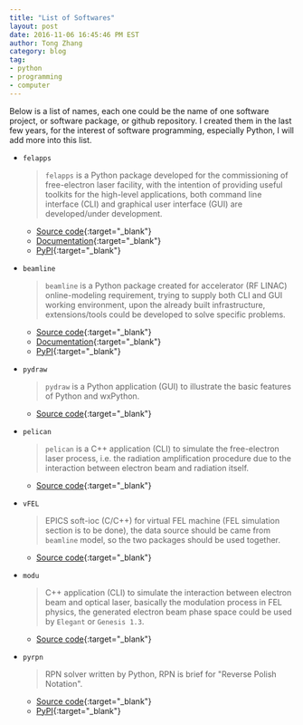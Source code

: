 ```yaml
---
title: "List of Softwares"
layout: post
date: 2016-11-06 16:45:46 PM EST
author: Tong Zhang
category: blog
tag:
- python
- programming
- computer
---
```

Below is a list of names, each one could be the name of one software 
project, or software package, or github repository. I created them in
the last few years, for the interest of software programming, especially
Python, I will add more into this list.

- ``felapps``

    > ``felapps`` is a Python package developed for the commissioning of 
    > free-electron laser facility, with the intention of providing useful
    > toolkits for the high-level applications, both command line 
    > interface (CLI) and graphical user interface (GUI) are 
    > developed/under development.

    * [Source code](https://github.com/archman/felapps){:target="_blank"}
    * [Documentation](https://archman.github.io/felapps/){:target="_blank"}
    * [PyPI](https://pypi.python.org/pypi/felapps){:target="_blank"}

- ``beamline``

    > ``beamline`` is a Python package created for accelerator (RF LINAC)
    > online-modeling requirement, trying to supply both CLI and GUI 
    > working environment, upon the already built infrastructure, 
    > extensions/tools could be developed to solve specific problems.

    * [Source code](https://github.com/archman/beamline){:target="_blank"}
    * [Documentation](https://archman.github.io/beamline/){:target="_blank"}
    * [PyPI](https://pypi.python.org/pypi/beamline){:target="_blank"}

- ``pydraw``

    > ``pydraw`` is a Python application (GUI) to illustrate the basic 
    > features of Python and wxPython.

    * [Source code](https://github.com/archman/pydraw){:target="_blank"}

- ``pelican``

    > ``pelican`` is a C++ application (CLI) to simulate the free-electron
    > laser process, i.e. the radiation amplification procedure due to the 
    > interaction between electron beam and radiation itself.

    * [Source code](https://github.com/archman/pelican){:target="_blank"}

- ``vFEL``

    > EPICS soft-ioc (C/C++) for virtual FEL machine 
    > (FEL simulation section is to be done), the data source should be 
    > came from ``beamline`` model,
    > so the two packages should be used together.

    * [Source code](https://github.com/archman/vFEL){:target="_blank"}

- ``modu``

    > C++ application (CLI) to simulate the interaction between electron
    > beam and optical laser, basically the modulation process in FEL
    > physics, the generated electron beam phase space could be used
    > by ``Elegant`` or ``Genesis 1.3``.

    * [Source code](https://github.com/archman/modu){:target="_blank"}

- ``pyrpn``

    > RPN solver written by Python, RPN is brief for 
    > "Reverse Polish Notation".

    * [Source code](https://github.com/archman/pyrpn){:target="_blank"}
    * [PyPI](https://pypi.python.org/pypi/pyrpn){:target="_blank"}
